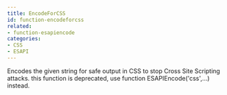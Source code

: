 ```yaml
---
title: EncodeForCSS
id: function-encodeforcss
related:
- function-esapiencode
categories:
- CSS
- ESAPI
---
```


Encodes the given string for safe output in CSS to stop Cross Site Scripting attacks.
this function is deprecated, use function ESAPIEncode('css',...) instead.

